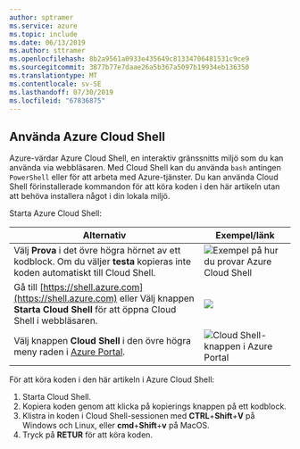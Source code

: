 ```yaml
---
author: sptramer
ms.service: azure
ms.topic: include
ms.date: 06/13/2019
ms.author: sttramer
ms.openlocfilehash: 8b2a9561a0933e435649c81334706481531c9ce9
ms.sourcegitcommit: 3877b77e7daae26a5b367a5097b19934eb136350
ms.translationtype: MT
ms.contentlocale: sv-SE
ms.lasthandoff: 07/30/2019
ms.locfileid: "67836875"
---
```

## <a name="use-azure-cloud-shell"></a>Använda Azure Cloud Shell

Azure-värdar Azure Cloud Shell, en interaktiv gränssnitts miljö som du kan använda via webbläsaren. Med Cloud Shell kan du använda `bash` antingen `PowerShell` eller för att arbeta med Azure-tjänster. Du kan använda Cloud Shell förinstallerade kommandon för att köra koden i den här artikeln utan att behöva installera något i din lokala miljö.

Starta Azure Cloud Shell:

| Alternativ | Exempel/länk |
|-----------------------------------------------|---|
| Välj **Prova** i det övre högra hörnet av ett kodblock. Om du väljer **testa** kopieras inte koden automatiskt till Cloud Shell. | ![Exempel på hur du provar Azure Cloud Shell](./media/cloud-shell-try-it/cli-try-it.png) |
| Gå till [https://shell.azure.com](https://shell.azure.com) eller Välj knappen **Starta Cloud Shell** för att öppna Cloud Shell i webbläsaren. | <a href="https://shell.azure.com" title="Starta Azure Cloud Shell"><img name="launch-cloud-shell" src="https://docs.microsoft.com/azure/includes/media/cloud-shell-try-it/launchcloudshell.png" /></a> |
| Välj knappen **Cloud Shell** i den övre högra meny raden i [Azure Portal](https://portal.azure.com). | ![Cloud Shell-knappen i Azure Portal](./media/cloud-shell-try-it/cloud-shell-menu.png) |

För att köra koden i den här artikeln i Azure Cloud Shell:

1. Starta Cloud Shell.
1. Kopiera koden genom att klicka på kopierings knappen på ett kodblock. 
1. Klistra in koden i Cloud Shell-sessionen med **CTRL**+**Shift**+**V** på Windows och Linux, eller **cmd**+**Shift**+**v** på MacOS. 
1. Tryck på **RETUR** för att köra koden.

